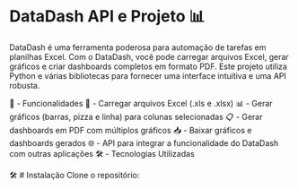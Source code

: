 # **DataDash API e Projeto** 📊 

DataDash é uma ferramenta poderosa para automação de tarefas em planilhas Excel. Com o DataDash, você pode carregar arquivos Excel, gerar gráficos e criar dashboards completos em formato PDF. Este projeto utiliza Python e várias bibliotecas para fornecer uma interface intuitiva e uma API robusta.

🎨 - Funcionalidades
📂 - Carregar arquivos Excel (.xls e .xlsx)
📊 - Gerar gráficos (barras, pizza e linha) para colunas selecionadas
📋 - Gerar dashboards em PDF com múltiplos gráficos
📥 - Baixar gráficos e dashboards gerados
🌐 - API para integrar a funcionalidade do DataDash com outras aplicações
🛠️ - Tecnologias Utilizadas

🛠️ # Instalação
Clone o repositório:
